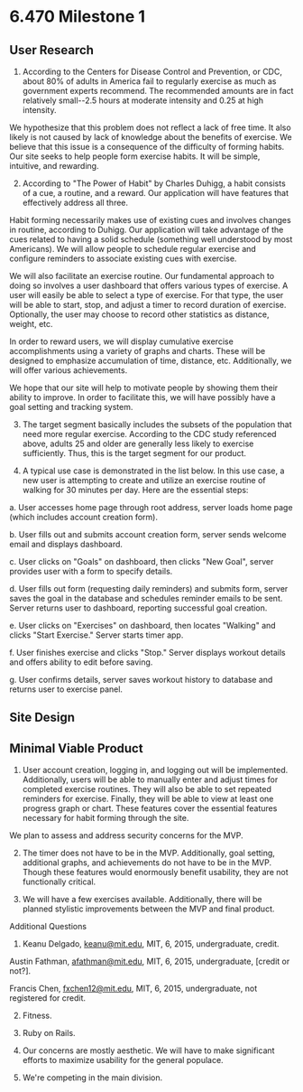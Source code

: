 6.470 Milestone 1
=================

User Research
-------------

1. According to the Centers for Disease Control and Prevention, or CDC, about 80% of adults in America fail to regularly exercise as much as government experts recommend. The recommended amounts are in fact relatively small--2.5 hours at moderate intensity and 0.25 at high intensity.

We hypothesize that this problem does not reflect a lack of free time. It also likely is not caused by lack of knowledge about the benefits of exercise. We believe that this issue is a consequence of the difficulty of forming habits. Our site seeks to help people form exercise habits. It will be simple, intuitive, and rewarding.

2. According to "The Power of Habit" by Charles Duhigg, a habit consists of a cue, a routine, and a reward. Our application will have features that effectively address all three.

Habit forming necessarily makes use of existing cues and involves changes in routine, according to Duhigg. Our application will take advantage of the cues related to having a solid schedule \(something well understood by most Americans\). We will allow people to schedule regular exercise and configure reminders to associate existing cues with exercise.

We will also facilitate an exercise routine. Our fundamental approach to doing so involves a user dashboard that offers various types of exercise. A user will easily be able to select a type of exercise. For that type, the user will be able to start, stop, and adjust a timer to record duration of exercise. Optionally, the user may choose to record other statistics as distance, weight, etc.

In order to reward users, we will display cumulative exercise accomplishments using a variety of graphs and charts. These will be designed to emphasize accumulation of time, distance, etc. Additionally, we will offer various achievements.

We hope that our site will help to motivate people by showing them their ability to improve. In order to facilitate this, we will have possibly have a goal setting and tracking system.

3. The target segment basically includes the subsets of the population that need more regular exercise. According to the CDC study referenced above, adults 25 and older are generally less likely to exercise sufficiently. Thus, this is the target segment for our product.

4. A typical use case is demonstrated in the list below. In this use case, a new user is attempting to create and utilize an exercise routine of walking for 30 minutes per day. Here are the essential steps:

a. User accesses home page through root address, server loads home page \(which includes account creation form\).

b. User fills out and submits account creation form, server sends welcome email and displays dashboard.

c. User clicks on "Goals" on dashboard, then clicks "New Goal", server provides user with a form to specify details.

d. User fills out form (requesting daily reminders) and submits form, server saves the goal in the database and schedules reminder emails to be sent. Server returns user to dashboard, reporting successful goal creation.

e. User clicks on "Exercises" on dashboard, then locates "Walking" and clicks "Start Exercise." Server starts timer app.

f. User finishes exercise and clicks "Stop." Server displays workout details and offers ability to edit before saving.

g. User confirms details, server saves workout history to database and returns user to exercise panel.

Site Design
-----------

Minimal Viable Product
----------------------

1. User account creation, logging in, and logging out will be implemented. Additionally, users will be able to manually enter and adjust times for completed exercise routines. They will also be able to set repeated reminders for exercise. Finally, they will be able to view at least one progress graph or chart. These features cover the essential features necessary for habit forming through the site.

We plan to assess and address security concerns for the MVP.

2. The timer does not have to be in the MVP. Additionally, goal setting, additional graphs, and achievements do not have to be in the MVP. Though these features would enormously benefit usability, they are not functionally critical.

3. We will have a few exercises available. Additionally, there will be planned stylistic improvements between the MVP and final product.

Additional Questions

1. Keanu Delgado, keanu@mit.edu, MIT, 6, 2015, undergraduate, credit.

Austin Fathman, afathman@mit.edu, MIT, 6, 2015, undergraduate, \[credit or not?\].

Francis Chen, fxchen12@mit.edu, MIT, 6, 2015, undergraduate, not registered for credit.

2. Fitness.

3. Ruby on Rails.

4. Our concerns are mostly aesthetic. We will have to make significant efforts to maximize usability for the general populace.

5. We're competing in the main division.